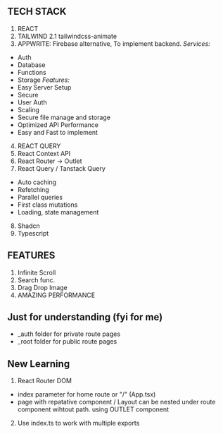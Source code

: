 ## TECH STACK

1. REACT
2. TAILWIND
   2.1 tailwindcss-animate
3. APPWRITE: Firebase alternative, To implement backend.
   _Services:_

- Auth
- Database
- Functions
- Storage
  _Features:_
- Easy Server Setup
- Secure
- User Auth
- Scaling
- Secure file manage and storage
- Optimized API Performance
- Easy and Fast to implement

4. REACT QUERY
5. React Context API
6. React Router -> Outlet
7. React Query / Tanstack Query

- Auto caching
- Refetching
- Parallel queries
- First class mutations
- Loading, state management

8. Shadcn
9. Typescript

## FEATURES

1. Infinite Scroll
2. Search func.
3. Drag Drop Image
4. AMAZING PERFORMANCE

## Just for understanding (fyi for me)

- \_auth folder for private route pages
- \_root folder for public route pages

## New Learning

1. React Router DOM

- index parameter for home route or "/" (App.tsx)
- page with repatative component / Layout can be nested under route component wihtout path. using OUTLET component

2. Use index.ts to work with multiple exports

